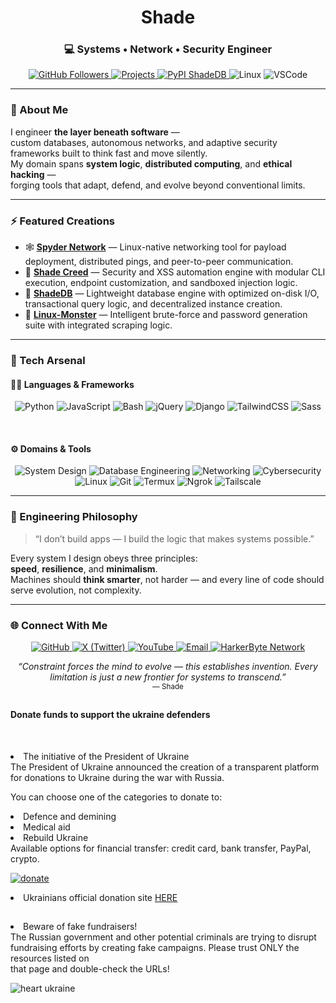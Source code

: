 <h1 align="center">Shade</h1>
<h3 align="center">💻 Systems • Network • Security Engineer</h3>

<p align="center">
  <a href="https://github.com/harkerbyte">
    <img src="https://img.shields.io/github/followers/harkerbyte?label=Followers&style=social" alt="GitHub Followers"/>
  </a>
  <a href="https://github.com/harkerbyte?tab=repositories">
    <img src="https://img.shields.io/badge/Projects-Active-blue?logo=github" alt="Projects"/>
  </a>
  <a href="https://pypi.org/project/shadeDB/">
    <img src="https://img.shields.io/badge/PyPI-shadeDB-blueviolet?logo=pypi" alt="PyPI ShadeDB"/>
  </a>
  <img src="https://img.shields.io/badge/OS-Linux-green?logo=linux" alt="Linux"/>
  <img src="https://img.shields.io/badge/Editor-VSCode-blue?logo=visualstudiocode" alt="VSCode"/>
</p>

---

### 🧠 About Me

I engineer **the layer beneath software** —  
custom databases, autonomous networks, and adaptive security frameworks built to think fast and move silently.  
My domain spans **system logic**, **distributed computing**, and **ethical hacking** —  
forging tools that adapt, defend, and evolve beyond conventional limits.

---

### ⚡ Featured Creations

- 🕸️ **[Spyder Network](https://github.com/harkerbyte/spyder)** — Linux-native networking tool for payload deployment, distributed pings, and peer-to-peer communication.  
- 🧩 **[Shade Creed](https://github.com/harkerbyte/shadecreed)** — Security and XSS automation engine with modular CLI execution, endpoint customization, and sandboxed injection logic.  
- 💽 **[ShadeDB](https://pypi.org/project/shadeDB/)** — Lightweight database engine with optimized on-disk I/O, transactional query logic, and decentralized instance creation.  
- 🐉 **[Linux-Monster](https://github.com/harkerbyte/linux-monster)** — Intelligent brute-force and password generation suite with integrated scraping logic.

---

### 🧰 Tech Arsenal

#### 🧑‍💻 Languages & Frameworks
<div align="center">

![Python](https://img.shields.io/badge/Python-3776AB?logo=python&logoColor=white)
![JavaScript](https://img.shields.io/badge/JavaScript-F7DF1E?logo=javascript&logoColor=black)
![Bash](https://img.shields.io/badge/Bash-121011?logo=gnu-bash&logoColor=white)
![jQuery](https://img.shields.io/badge/jQuery-0769AD?logo=jquery&logoColor=white)
![Django](https://img.shields.io/badge/Django-092E20?logo=django&logoColor=white)
![TailwindCSS](https://img.shields.io/badge/TailwindCSS-38B2AC?logo=tailwindcss&logoColor=white)
![Sass](https://img.shields.io/badge/Sass-CC6699?logo=sass&logoColor=white)

</div>

<br>

#### ⚙️ Domains & Tools
<div align="center">

![System Design](https://img.shields.io/badge/System_Design-gray?logo=architecture&logoColor=white)
![Database Engineering](https://img.shields.io/badge/Database_Engineering-blue?logo=databricks&logoColor=white)
![Networking](https://img.shields.io/badge/Networking-darkgreen?logo=cloudflare&logoColor=white)
![Cybersecurity](https://img.shields.io/badge/Cybersecurity-black?logo=hackaday&logoColor=white)
![Linux](https://img.shields.io/badge/Linux-0078D6?logo=linux&logoColor=white)
![Git](https://img.shields.io/badge/Git-181717?logo=git&logoColor=white)
![Termux](https://img.shields.io/badge/Termux-000000?logo=android&logoColor=white)
![Ngrok](https://img.shields.io/badge/Ngrok-purple?logo=ngrok&logoColor=white)
![Tailscale](https://img.shields.io/badge/Tailscale-gray?logo=tailscale&logoColor=white)

</div>

---

### 🧩 Engineering Philosophy

> “I don’t build apps — I build the logic that makes systems possible.”

Every system I design obeys three principles:  
**speed**, **resilience**, and **minimalism**.  
Machines should **think smarter**, not harder — and every line of code should serve evolution, not complexity.

---

### 🌐 Connect With Me

<p align="center">
  <a href="https://github.com/harkerbyte">
    <img src="https://img.shields.io/badge/GitHub-%40harkerbyte-black?logo=github" alt="GitHub"/>
  </a>
  <a href="https://x.com/shade_ofx">
    <img src="https://img.shields.io/badge/-%40shade_ofx-black?logo=x" alt="X (Twitter)"/>
  </a>
  </a>
  <a href="https://youtube.com/@harkerbyte">
    <img src="https://img.shields.io/badge/YouTube-%40harkerbyte-red?logo=youtube" alt="YouTube"/>
  </a>
  <a href="mailto:adesolasherifdeen3@gmail.com">
    <img src="https://img.shields.io/badge/Email-Contact-blue?logo=gmail" alt="Email"/>
  </a>
  <a href="#">
    <img src="https://img.shields.io/badge/HarkerByte_Network-Coming_Soon-orange?logo=matrix" alt="HarkerByte Network"/>
  </a>
</p>


<p align="center">
  <i>“Constraint forces the mind to evolve — this establishes invention.  
  Every limitation is just a new frontier for systems to transcend.”</i><br>
  <sub>— Shade </sub>
</p>

<h2></h2>

<h4><p><b>Donate funds to support the ukraine defenders</p></b></br></h4>
<li>The initiative of the President of Ukraine</br>
The President of Ukraine announced the creation of a transparent platform for donations to Ukraine during the war with Russia.</br> 

You can choose one of the categories to donate to:</br>

<li>Defence and demining</br>
<li>Medical aid</br>
<li>Rebuild Ukraine</br>
Available options for financial transfer: credit card, bank transfer, PayPal, crypto.</br>

<a href=https://u24.gov.ua/>

![donate](https://user-images.githubusercontent.com/79071277/194730790-af44a7c1-4fa7-4da7-b918-679f4c200c34.png)

</a>
<li>Ukrainians official donation site <a href=https://u24.gov.ua/> HERE</a></br>
<h2></h2>


<li>Beware of fake fundraisers!</br>
The Russian government and other potential criminals are trying to disrupt fundraising efforts by creating fake campaigns. Please trust ONLY the resources listed on</br> that page and double-check the URLs!

![heart ukraine](https://user-images.githubusercontent.com/79071277/194730788-62b4735e-7bed-468d-b8fe-3e2a22b0798c.png)


<!---
Harkerbyte is a ✨ special ✨ repository because its `README.md` (this file) appears on your GitHub profile.
You can click the Preview link to take a look at your changes.
--->
